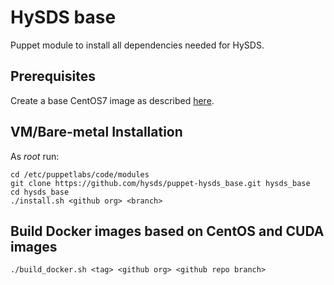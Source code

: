 # HySDS base

Puppet module to install all dependencies needed for HySDS.

## Prerequisites
Create a base CentOS7 image as described [here](https://github.com/hysds/hysds-framework/wiki/Puppet-Automation#create-a-base-centos-7-image-for-installation-of-all-hysds-component-instances).

## VM/Bare-metal Installation
As _root_ run:
```
cd /etc/puppetlabs/code/modules
git clone https://github.com/hysds/puppet-hysds_base.git hysds_base
cd hysds_base
./install.sh <github org> <branch>
```

## Build Docker images based on CentOS and CUDA images
```
./build_docker.sh <tag> <github org> <github repo branch>
```
